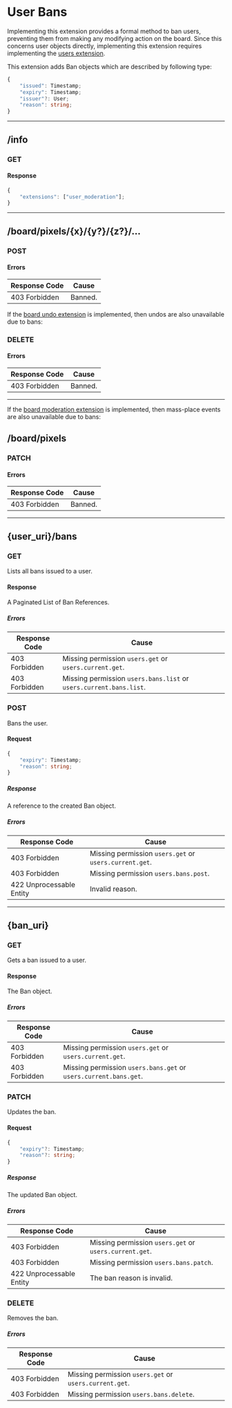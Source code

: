 User Bans
=========
Implementing this extension provides a formal method to ban users, preventing them from making any modifying action on the board.
Since this concerns user objects directly, implementing this extension requires implementing the [users extension](./users.md).

This extension adds Ban objects which are described by following type:
```typescript
{
	"issued": Timestamp;
	"expiry": Timestamp;
	"issuer"?: User;
	"reason": string;
}
```

--------------------------------------------------------------------------------

## /info
### GET
#### Response
```typescript
{
	"extensions": ["user_moderation"];
}
```

--------------------------------------------------------------------------------

## /board/pixels/{x}/{y?}/{z?}/…
### POST
#### Errors
| Response Code | Cause   |
|---------------|---------|
| 403 Forbidden | Banned. |

If the [board undo extension](./board_undo.md) is implemented, then undos are also unavailable due to bans:
### DELETE
#### Errors
| Response Code | Cause   |
|---------------|---------|
| 403 Forbidden | Banned. |

--------------------------------------------------------------------------------

If the [board moderation extension](./board_undo.md) is implemented, then mass-place events are also unavailable due to bans:
## /board/pixels
### PATCH
#### Errors
| Response Code | Cause   |
|---------------|---------|
| 403 Forbidden | Banned. |

--------------------------------------------------------------------------------

## {user_uri}/bans
### GET
Lists all bans issued to a user.
#### Response
A Paginated List of Ban References.
##### Errors
| Response Code | Cause                                                              |
|---------------|--------------------------------------------------------------------|
| 403 Forbidden | Missing permission `users.get` or `users.current.get`.             |
| 403 Forbidden | Missing permission `users.bans.list` or `users.current.bans.list`. |

### POST
Bans the user.
#### Request
```typescript
{
	"expiry": Timestamp;
	"reason": string;
}
```
##### Response
A reference to the created Ban object.
##### Errors
| Response Code            | Cause                                                  |
|--------------------------|--------------------------------------------------------|
| 403 Forbidden            | Missing permission `users.get` or `users.current.get`. |
| 403 Forbidden            | Missing permission `users.bans.post`.                  |
| 422 Unprocessable Entity | Invalid reason.                                        |

--------------------------------------------------------------------------------

## {ban_uri}
### GET
Gets a ban issued to a user.
#### Response
The Ban object.
##### Errors
| Response Code | Cause                                                            |
|---------------|------------------------------------------------------------------|
| 403 Forbidden | Missing permission `users.get` or `users.current.get`.           |
| 403 Forbidden | Missing permission `users.bans.get` or `users.current.bans.get`. |

### PATCH
Updates the ban.
#### Request
```typescript
{
	"expiry"?: Timestamp;
	"reason"?: string;
}
```
##### Response
The updated Ban object.
##### Errors
| Response Code            | Cause                                                  |
|--------------------------|--------------------------------------------------------|
| 403 Forbidden            | Missing permission `users.get` or `users.current.get`. |
| 403 Forbidden            | Missing permission `users.bans.patch`.                 |
| 422 Unprocessable Entity | The ban reason is invalid.                             |

### DELETE
Removes the ban.
##### Errors
| Response Code | Cause                                                  |
|---------------|--------------------------------------------------------|
| 403 Forbidden | Missing permission `users.get` or `users.current.get`. |
| 403 Forbidden | Missing permission `users.bans.delete`.                |
